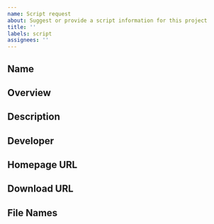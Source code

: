 ```yaml
---
name: Script request
about: Suggest or provide a script information for this project
title: ''
labels: script
assignees: ''
---
```


## Name

## Overview

## Description

## Developer

## Homepage URL

## Download URL

## File Names
